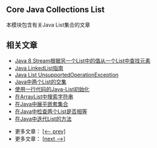 ## Core Java Collections List

本模块包含有关Java List集合的文章

## 相关文章

+ [Java 8 Stream根据另一个List中的值从一个List中查找元素](http://tu-yucheng.github.io/java-collection/2023/06/07/java-streams-find-list-items.html)
+ [Java LinkedList指南](http://tu-yucheng.github.io/java-collection/2023/06/07/java-linkedlist.html)
+ [Java List UnsupportedOperationException](http://tu-yucheng.github.io/java-collection/2023/06/07/java-list-unsupported-operation-exception.html)
+ [Java中两个List的交集](http://tu-yucheng.github.io/java-collection/2023/06/07/java-lists-intersection.html)
+ [使用一行代码的Java-List初始化](http://tu-yucheng.github.io/java-collection/2023/06/07/java-init-list-one-line.html)
+ [在ArrayList中搜索字符串](http://tu-yucheng.github.io/java-collection/2023/06/07/java-search-string-arraylist.html)
+ [在Java中展平嵌套集合](http://tu-yucheng.github.io/java-collection/2023/06/07/java-flatten-nested-collections.html)
+ [在Java中检查两个List是否相等](http://tu-yucheng.github.io/java-collection/2023/06/07/java-test-a-list-for-ordinality-and-equality.html)
+ [在Java中迭代List的方法](http://tu-yucheng.github.io/java-collection/2023/06/07/java-iterate-list.html)

- 更多文章： [[<-- prev]](../java-collections-list-1/README.md)
- 更多文章： [[next -->]](../java-collections-list-3/README.md)
